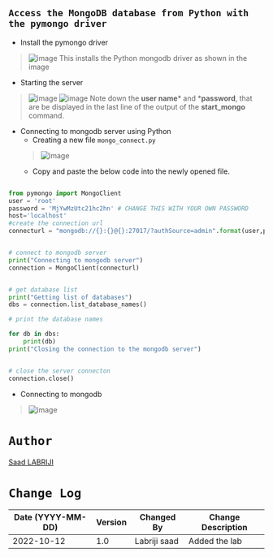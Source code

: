 ## `Access the MongoDB database from Python with the pymongo driver`

- Install the pymongo driver
>![image](https://user-images.githubusercontent.com/74627083/195726067-00d44ba0-516f-4838-ad03-8507a899392c.png)
This installs the Python mongodb driver as shown in the image

- Starting the server
>![image](https://user-images.githubusercontent.com/74627083/195800888-77e2c54e-30e2-470b-b7e2-f4ee87c2949f.png)
>![image](https://user-images.githubusercontent.com/74627083/195801063-c2b57760-5a81-4598-b49a-3edfc10af3c2.png)
Note down the **user name*** and ***password**, that are be displayed in the last line of the output of the **start_mongo** command.

- Connecting to mongodb server using Python
    -  Creating a new file `mongo_connect.py`
    >![image](https://user-images.githubusercontent.com/74627083/195801564-216fb220-f671-4ff6-a3ca-a416738a5107.png)
    -  Copy and paste the below code into the newly opened file.
```py

from pymongo import MongoClient
user = 'root'
password = 'MjYwMzUtc21hc2hn' # CHANGE THIS WITH YOUR OWN PASSWORD 
host='localhost'
#create the connection url
connecturl = "mongodb://{}:{}@{}:27017/?authSource=admin".format(user,password,host)


# connect to mongodb server
print("Connecting to mongodb server")
connection = MongoClient(connecturl)


# get database list
print("Getting list of databases")
dbs = connection.list_database_names()

# print the database names

for db in dbs:
    print(db)
print("Closing the connection to the mongodb server")


# close the server connecton
connection.close()
```

- Connecting to mongodb
>![image](https://user-images.githubusercontent.com/74627083/195857843-1f9f058c-b456-4131-9259-f0ffe892f26f.png)

# `Author`
<a href="https://www.linkedin.com/in/labrijisaad/" target="_blank">Saad LABRIJI</a>


# `Change Log`
| Date (YYYY-MM-DD) | Version | Changed By    | Change Description                                 |
| ----------------- | ------- | ------------- | -------------------------------------------------- |
| 2022-10-12        | 1.0     | Labriji saad  | Added the lab                                      |
